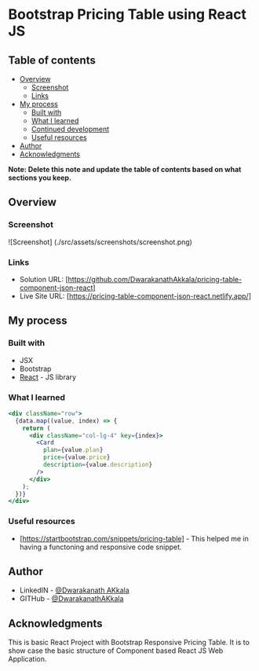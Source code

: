# Bootstrap Pricing Table using React JS

## Table of contents

- [Overview](#overview)
  - [Screenshot](#screenshot)
  - [Links](#links)
- [My process](#my-process)
  - [Built with](#built-with)
  - [What I learned](#what-i-learned)
  - [Continued development](#continued-development)
  - [Useful resources](#useful-resources)
- [Author](#author)
- [Acknowledgments](#acknowledgments)

**Note: Delete this note and update the table of contents based on what sections you keep.**

## Overview

### Screenshot

![Screenshot] (./src/assets/screenshots/screenshot.png)

### Links

- Solution URL: [https://github.com/DwarakanathAkkala/pricing-table-component-json-react]
- Live Site URL: [https://pricing-table-component-json-react.netlify.app/]

## My process

### Built with

- JSX
- Bootstrap
- [React](https://reactjs.org/) - JS library

### What I learned

```jsx
<div className="row">
  {data.map((value, index) => {
    return (
      <div className="col-lg-4" key={index}>
        <Card
          plan={value.plan}
          price={value.price}
          description={value.description}
        />
      </div>
    );
  })}
</div>
```

### Useful resources

- [https://startbootstrap.com/snippets/pricing-table] - This helped me in having a functoning and responsive code snippet.

## Author

- LinkedIN - [@Dwarakanath AKkala](https://www.linkedin.com/in/dwarakanath-akkala-77a849136/)
- GITHub - [@DwarakanathAKkala](https://github.com/DwarakanathAkkala)

## Acknowledgments

This is basic React Project with Bootstrap Responsive Pricing Table. It is to show case the basic structure of Component based React JS Web Application.
